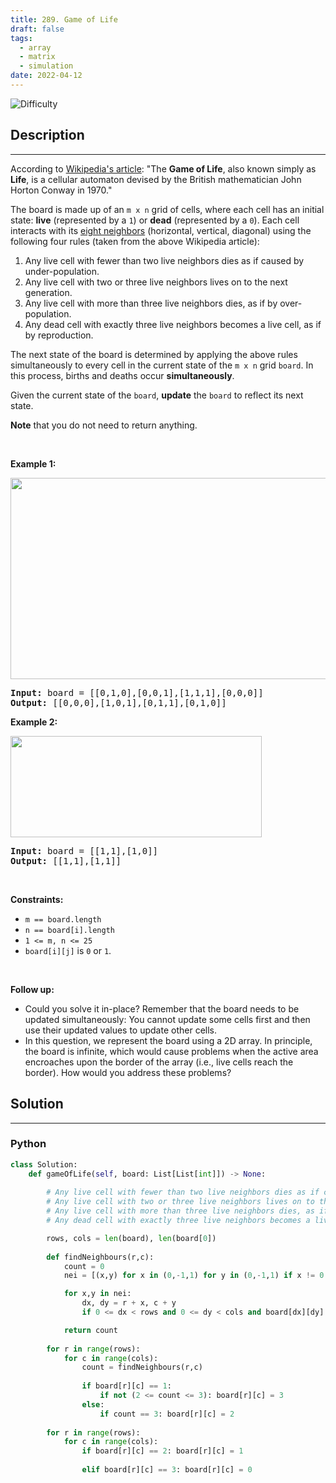 ```yaml
---
title: 289. Game of Life
draft: false
tags: 
  - array
  - matrix
  - simulation
date: 2022-04-12
---
```


![Difficulty](https://img.shields.io/badge/Difficulty-Medium-blue.svg)

## Description

---
<p>According to <a href="https://en.wikipedia.org/wiki/Conway%27s_Game_of_Life" target="_blank">Wikipedia&#39;s article</a>: &quot;The <b>Game of Life</b>, also known simply as <b>Life</b>, is a cellular automaton devised by the British mathematician John Horton Conway in 1970.&quot;</p>

<p>The board is made up of an <code>m x n</code> grid of cells, where each cell has an initial state: <b>live</b> (represented by a <code>1</code>) or <b>dead</b> (represented by a <code>0</code>). Each cell interacts with its <a href="https://en.wikipedia.org/wiki/Moore_neighborhood" target="_blank">eight neighbors</a> (horizontal, vertical, diagonal) using the following four rules (taken from the above Wikipedia article):</p>

<ol>
	<li>Any live cell with fewer than two live neighbors dies as if caused by under-population.</li>
	<li>Any live cell with two or three live neighbors lives on to the next generation.</li>
	<li>Any live cell with more than three live neighbors dies, as if by over-population.</li>
	<li>Any dead cell with exactly three live neighbors becomes a live cell, as if by reproduction.</li>
</ol>

<p><span>The next state of the board is determined by applying the above rules simultaneously to every cell in the current state of the <code>m x n</code> grid <code>board</code>. In this process, births and deaths occur <strong>simultaneously</strong>.</span></p>

<p><span>Given the current state of the <code>board</code>, <strong>update</strong> the <code>board</code> to reflect its next state.</span></p>

<p><strong>Note</strong> that you do not need to return anything.</p>

<p>&nbsp;</p>
<p><strong class="example">Example 1:</strong></p>
<img alt="" src="https://assets.leetcode.com/uploads/2020/12/26/grid1.jpg" style="width: 562px; height: 322px;" />
<pre>
<strong>Input:</strong> board = [[0,1,0],[0,0,1],[1,1,1],[0,0,0]]
<strong>Output:</strong> [[0,0,0],[1,0,1],[0,1,1],[0,1,0]]
</pre>

<p><strong class="example">Example 2:</strong></p>
<img alt="" src="https://assets.leetcode.com/uploads/2020/12/26/grid2.jpg" style="width: 402px; height: 162px;" />
<pre>
<strong>Input:</strong> board = [[1,1],[1,0]]
<strong>Output:</strong> [[1,1],[1,1]]
</pre>

<p>&nbsp;</p>
<p><strong>Constraints:</strong></p>

<ul>
	<li><code>m == board.length</code></li>
	<li><code>n == board[i].length</code></li>
	<li><code>1 &lt;= m, n &lt;= 25</code></li>
	<li><code>board[i][j]</code> is <code>0</code> or <code>1</code>.</li>
</ul>

<p>&nbsp;</p>
<p><strong>Follow up:</strong></p>

<ul>
	<li>Could you solve it in-place? Remember that the board needs to be updated simultaneously: You cannot update some cells first and then use their updated values to update other cells.</li>
	<li>In this question, we represent the board using a 2D array. In principle, the board is infinite, which would cause problems when the active area encroaches upon the border of the array (i.e., live cells reach the border). How would you address these problems?</li>
</ul>


## Solution

---
### Python
``` py title='game-of-life'
class Solution:
    def gameOfLife(self, board: List[List[int]]) -> None:
        
        # Any live cell with fewer than two live neighbors dies as if caused by under-population.
        # Any live cell with two or three live neighbors lives on to the next generation.
        # Any live cell with more than three live neighbors dies, as if by over-population.
        # Any dead cell with exactly three live neighbors becomes a live cell, as if by reproduction.

        rows, cols = len(board), len(board[0])
        
        def findNeighbours(r,c):
            count = 0
            nei = [(x,y) for x in (0,-1,1) for y in (0,-1,1) if x != 0 or y != 0]

            for x,y in nei:
                dx, dy = r + x, c + y
                if 0 <= dx < rows and 0 <= dy < cols and board[dx][dy] % 2: count += 1

            return count
            
        for r in range(rows):
            for c in range(cols):
                count = findNeighbours(r,c)
                
                if board[r][c] == 1:
                    if not (2 <= count <= 3): board[r][c] = 3
                else:
                    if count == 3: board[r][c] = 2
        
        for r in range(rows):
            for c in range(cols):
                if board[r][c] == 2: board[r][c] = 1
                
                elif board[r][c] == 3: board[r][c] = 0
    
                            
                            
        
        

```

